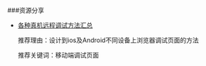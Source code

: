 ###资源分享

* [各种真机远程调试方法汇总](https://github.com/jieyou/remote_inspect_web_on_real_device/)

    推荐理由：设计到ios及Android不同设备上浏览器调试页面的方法

    推荐关键词：移动端调试页面
